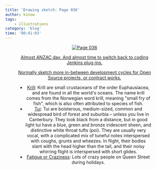 ```yaml
---
title: 'Drawing sketch: Page 036'
author: kinow
tags:
    - illustrations
category: 'blog'
time: '00:41:03'
---
```


<div class='row'>
<div class="ui container" style='text-align: center;'>
<figure>
<a href="{{assets['sketch-book-036']}}" rel="prettyPhoto" class="thumbnail" title="Page 036">
<img class="ui fluid image" src="{{assets['sketch-book-036']}}" alt="Page 036" />


Almost ANZAC day. And almost time to switch back to coding Jenkins plug-ins.

Normally sketch more in-between development cycles for Open Source projects, or
contract works.

* [Krill](http://animals.nationalgeographic.com/animals/invertebrates/krill/): Krill are small crustaceans of the order Euphausiacea, and are found in all the world's oceans. The name krill comes from the Norwegian word krill, meaning "small fry of fish", which is also often attributed to species of fish.
* [Tui](http://nzbirdsonline.org.nz/species/tui): Tui are boisterous, medium-sized, common and widespread bird of forest and suburbia – unless you live in Canterbury. They look black from a distance, but in good light tui have a blue, green and bronze iridescent sheen, and distinctive white throat tufts (poi). They are usually very vocal, with a complicated mix of tuneful notes interspersed with coughs, grunts and wheezes. In flight, their bodies slant with the head higher than the tail, and their noisy whirring flight is interspersed with short glides.
* [Fatigue or Craziness](http://www.goodreads.com/quotes/209171-at-bottom-you-see-we-are-not-homo-sapiens-as): Lots of crazy people on Queen Street during holidays.
